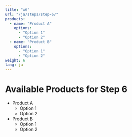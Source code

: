 ```yaml
---
title: "x6"
url: "/ja/steps/step-6/"
products:
  - name: "Product A"
    options:
      - "Option 1"
      - "Option 2"
  - name: "Product B"
    options:
      - "Option 1"
      - "Option 2"
weight: 6
lang: ja
---
```


# Available Products for Step 6

- Product A
  - Option 1
  - Option 2
- Product B
  - Option 1
  - Option 2